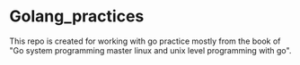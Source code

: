 # Golang_practices
This repo is created for working with go practice mostly from the book of "Go system programming master linux  and unix level programming with go".
